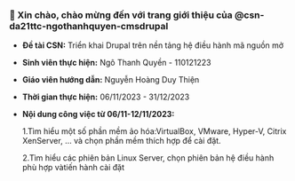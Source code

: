 ### 👋 Xin chào, chào mừng đến với trang giới thiệu của @csn-da21ttc-ngothanhquyen-cmsdrupal 
* **Đề tài CSN:**
Triển khai Drupal trên nền tảng hệ điều hành mã nguồn mở
* **Sinh viên thực hiện:**
 Ngô Thanh Quyền - 110121223
* **Giáo viên hướng dẫn:**
 Nguyễn Hoàng Duy Thiện
* **Thời gian thực hiện:**
 06/11/2023 - 31/12/2023
  
 * **Nội dung công việc từ 06/11-12/11/2023:**
   
    1.Tìm hiểu một số phần mềm ảo hóa:VirtualBox, VMware, Hyper-V, Citrix XenServer, … và chọn phần mềm thích
hợp để cài đặt.

    2.Tìm hiểu các phiên bản Linux Server, chọn phiên bản hệ điều hành phù hợp vàtiến hành cài đặt
<!---
csn-da21ttc-ngothanhquyen-cmsdrupal/csn-da21ttc-ngothanhquyen-cmsdrupal is a ✨ special ✨ repository because its `README.md` (this file) appears on your GitHub profile.
You can click the Preview link to take a look at your changes.
--->
